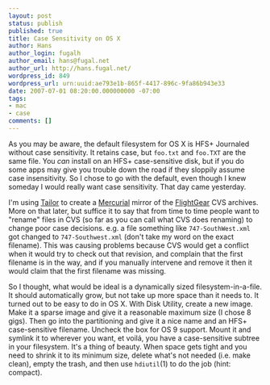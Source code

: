 ```yaml
---
layout: post
status: publish
published: true
title: Case Sensitivity on OS X
author: Hans
author_login: fugalh
author_email: hans@fugal.net
author_url: http://hans.fugal.net/
wordpress_id: 849
wordpress_url: urn:uuid:ae793e1b-865f-4417-896c-9fa86b943e33
date: 2007-07-01 08:20:00.000000000 -07:00
tags:
- mac
- case
comments: []
---
```

<p>As you may be aware, the default filesystem for OS X is HFS+ Journaled without
case sensitivity. It retains case, but <code>foo.txt</code> and <code>foo.TXT</code> are the same
file. You <em>can</em> install on an HFS+ case-sensitive disk, but if you do some apps
may give you trouble down the road if they sloppily assume case insensitivity.
So I chose to go with the default, even though I knew someday I would really
want case sensitivity. That day came yesterday.</p>

<p>I'm using <a href="http://progetti.arstecnica.it/tailor">Tailor</a> to create a <a href="http://www.selenic.com/mercurial/wiki/">Mercurial</a> mirror of the <a href="http://www.flightgear.org">FlightGear</a> CVS
archives. More on that later, but suffice it to say that from time to time
people want to "rename" files in CVS (so far as you can call what CVS does
renaming) to change poor case decisions. e.g. a file something like
<code>747-SouthWest.xml</code> got changed to <code>747-Southwest.xml</code> (don't take my word on
the exact filename). This was causing problems because CVS would get a conflict
when it would try to check out that revision, and complain that the first
filename is in the way, and if you manually intervene and remove it then it
would claim that the first filename was missing.</p>

<p>So I thought, what would be ideal is a dynamically sized filesystem-in-a-file.
It should automatically grow, but not take up more space than it needs to. It
turned out to be easy to do in OS X. With Disk Utility, create a new image.
Make it a sparse image and give it a reasonable maximum size (I chose 8 gigs).
Then go into the partitioning and give it a nice name and an HFS+
case-sensitive filename. Uncheck the box for OS 9 support. Mount it and symlink
it to wherever you want, et voilá, you have a case-sensitive subtree in your
filesystem. It's a thing of beauty. When space gets tight and you need to
shrink it to its minimum size, delete what's not needed (i.e. make clean),
empty the trash, and then use <code>hdiutil</code>(1) to do the job (hint: compact).</p>
